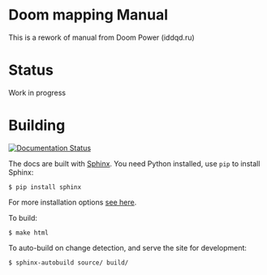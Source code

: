 Doom mapping Manual
===================

This is a rework of manual from Doom Power (iddqd.ru)

Status
======

Work in progress

Building
========

[![Documentation Status](https://readthedocs.org/projects/cherepoc-s-doom-modding-tutorial/badge/?version=latest)](https://cherepoc-s-doom-modding-tutorial.readthedocs.io/ru/latest/?badge=latest)

The docs are built with [Sphinx](http://www.sphinx-doc.org/en/master/#). You need Python installed, use `pip` to install Sphinx:

    $ pip install sphinx

For more installation options [see here](http://www.sphinx-doc.org/en/master/usage/installation.html).

To build:

    $ make html

To auto-build on change detection, and serve the site for development:

    $ sphinx-autobuild source/ build/
